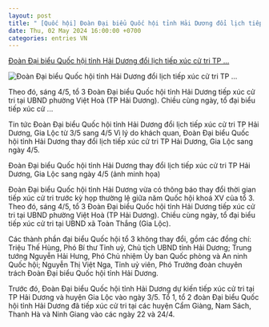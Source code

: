```yaml
---
layout: post
title: " [Quốc hội] Đoàn Đại biểu Quốc hội tỉnh Hải Dương đổi lịch tiếp xúc cử tri TP ..."
date: Thu, 02 May 2024 16:00:00 +0700
categories: entries VN
---
```

[Đoàn Đại biểu Quốc hội tỉnh Hải Dương đổi lịch tiếp xúc cử tri TP ...](https://baohaiduong.vn/doan-dai-bieu-quoc-hoi-tinh-hai-duong-doi-lich-tiep-xuc-cu-tri-tp-hai-duong-gia-loc-tu-3-5-sang-4-5-380489.html)

![Đoàn Đại biểu Quốc hội tỉnh Hải Dương đổi lịch tiếp xúc cử tri TP ...](https://bhd.1cdn.vn/2024/05/02/7aa46592-3ff8-4a4a-aa1f-73a51f45cc5a-2d7c3c3018727e7b3373e4cf4992d870.jpeg)

Theo đó, sáng 4/5, tổ 3 Đoàn Đại biểu Quốc hội tỉnh Hải Dương tiếp xúc cử tri tại UBND phường Việt Hoà (TP Hải Dương). Chiều cùng ngày, tổ đại biểu tiếp xúc cử ...

Tin tức Đoàn Đại biểu Quốc hội tỉnh Hải Dương đổi lịch tiếp xúc cử tri TP Hải Dương, Gia Lộc từ 3/5 sang 4/5 Vì lý do khách quan, Đoàn Đại biểu Quốc hội tỉnh Hải Dương thay đổi lịch tiếp xúc cử tri TP Hải Dương, Gia Lộc sang ngày 4/5.

Đoàn Đại biểu Quốc hội tỉnh Hải Dương thay đổi lịch tiếp xúc cử tri TP Hải Dương, Gia Lộc sang ngày 4/5 (ảnh minh họa)

Đoàn Đại biểu Quốc hội tỉnh Hải Dương vừa có thông báo thay đổi thời gian tiếp xúc cử tri trước kỳ họp thường lệ giữa năm Quốc hội khoá XV của tổ 3. Theo đó, sáng 4/5, tổ 3 Đoàn Đại biểu Quốc hội tỉnh Hải Dương tiếp xúc cử tri tại UBND phường Việt Hoà (TP Hải Dương). Chiều cùng ngày, tổ đại biểu tiếp xúc cử tri tại UBND xã Toàn Thắng (Gia Lộc).

Các thành phần đại biểu Quốc hội tổ 3 không thay đổi, gồm các đồng chí: Triệu Thế Hùng, Phó Bí thư Tỉnh uỷ, Chủ tịch UBND tỉnh Hải Dương; Trung tướng Nguyễn Hải Hưng, Phó Chủ nhiệm Ủy ban Quốc phòng và An ninh Quốc hội; Nguyễn Thị Việt Nga, Tỉnh uỷ viên, Phó Trưởng đoàn chuyên trách Đoàn Đại biểu Quốc hội tỉnh Hải Dương.

Trước đó, Đoàn Đại biểu Quốc hội tỉnh Hải Dương dự kiến tiếp xúc cử tri tại TP Hải Dương và huyện Gia Lộc vào ngày 3/5. Tổ 1, tổ 2 đoàn Đại biểu Quốc hội tỉnh Hải Dương đã tiếp xúc cử tri tại các huyện Cẩm Giàng, Nam Sách, Thanh Hà và Ninh Giang vào các ngày 22 và 24/4.


